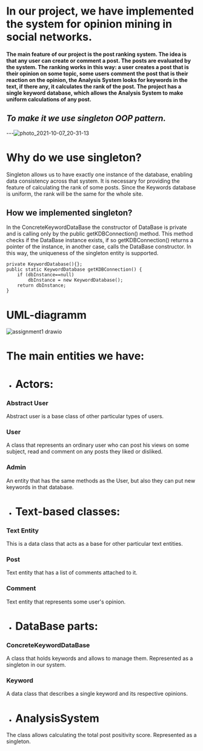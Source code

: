 # In our project, we have implemented the system for opinion mining in social networks. 

#### The main feature of our project is the post ranking system. The idea is that any user can create or comment a post. The posts are evaluated by the system. The ranking works in this way: a user creates a post that is their opinion on some topic, some users comment the post that is their reaction on the opinion, the Analysis System looks for  keywords in the text, if there any, it calculates the rank of the post. The project has a single keyword database, which allows the Analysis System to make uniform calculations of any post.
## ***To make it we use singleton OOP pattern.***
---![photo_2021-10-07_20-31-13](https://user-images.githubusercontent.com/70723894/136434964-6f92c8aa-c557-42a4-9975-b233a486bd21.jpg)

# Why do we use singleton?
Singleton allows us to have exactly one instance of the database, enabling data consistency across that system.
It is necessary for providing the feature of calculating the rank of some posts. Since the Keywords database is uniform, the rank will be the same for the whole site. 
## How we implemented singleton? 

In the ConcreteKeywordDataBase the constructor of DataBase is private and is calling only by the public getKDBConnection() method. This method checks if the DataBase instance exists, if so getKDBConnection() returns a pointer of the instance, in another case, calls the DataBase constructor. In this way, the uniqueness of the singleton entity is supported.


    private KeywordDatabase(){};
    public static KeywordDatabase getKDBConnection() {
        if (dbInstance==null)
            dbInstance = new KeywordDatabase();
        return dbInstance;
    }
    
# UML-diagramm
![assignment1 drawio](https://user-images.githubusercontent.com/70723894/136433320-c500ab7d-ab74-4b64-bafd-8fcc70776510.png)

# The main entities we have:
* # Actors:
### Abstract User
Abstract user is a base class of other particular types of users.
### User
A class that represents an ordinary user who can post his views on some subject, read and comment on any posts they liked or disliked.
### Admin
An entity that has the same methods as the User, but also they can put new keywords in that database.
* # Text-based classes:
### Text Entity
This is a data class that acts as a base for other particular text entities.
### Post
Text entity that has a list of comments attached to it.
### Comment 
Text entity that represents some user's opinion.
* # DataBase parts:
### ConcreteKeywordDataBase
A class that holds keywords and allows to manage them. Represented as a singleton in our system.
### Keyword 
A data class that describes a single keyword and its respective opinions.
* # AnalysisSystem

The class allows calculating the total post positivity score. Represented as a singleton. 

